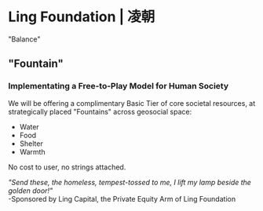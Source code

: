 # Ling Foundation | 凌朝
"Balance"

## "Fountain"
### Implementating a Free-to-Play Model for Human Society
We will be offering a complimentary Basic Tier of core societal resources, at strategically placed "Fountains" across geosocial space:
* Water
* Food
* Shelter
* Warmth

No cost to user, no strings attached. 

_"Send these, the homeless, tempest-tossed to me, I lift my lamp beside the golden door!"_  
-Sponsored by Ling Capital, the Private Equity Arm of Ling Foundation
